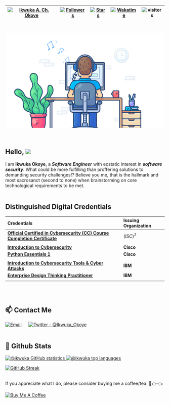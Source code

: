 | [![Ikwuka A. Ch. Okoye](https://img.shields.io/badge/SSE-IKWUKA%20A.%20CH.%20OKOYE-blue)](#) | [![Followers](https://img.shields.io/github/followers/ikwuka)](#) | [![Stars](https://img.shields.io/github/stars/ikwuka?label=Profile%20Stars&logo=Profile%20stars&logoColor=b)](#) | [![Wakatime](https://wakatime.com/badge/user/33aa22b6-1751-45ce-b283-99f6c1beccb8.svg)](https://wakatime.com/@ikwuka) | ![visitors](https://visitor-badge.glitch.me/badge?page_id=ikwuka.ikwuka&left) |
--| --| --| --| --|
<br>

<p align="center">
    <img
        src="./banner/software_engineer.gif"
        alt="Software Engineer"
    />
</p><br>

## Hello, ![](https://user-images.githubusercontent.com/18350557/176309783-0785949b-9127-417c-8b55-ab5a4333674e.gif)

I am **Ikwuka Okoye**, a ***Software Engineer*** with ecstatic interest in ***software security***. What could be more fulfilling than proffering solutions to demanding security challenges!? Believe you me, that is the hallmark and most sacrosanct (second to none) when brainstorming on core technological requirements to be met.<br><br>

## Distinguished Digital Credentials

| Credentials | Issuing Organization |
| :--                 | :--                 |
|**[Official Certified in Cybersecurity (CC) Course Completion Certificate](https://www.dropbox.com/s/4gwq2abi7o70ujr/Official_CC_Course_Completion%29_Certificate_Official%20%28ISC%29%C2%B2_Certified_in_Cybersecurity_%28CC%29_Self-Paced_Training%20-%201M_Okoye.pdf?dl=0)**|$(ISC)^2$|
|                     |                     |
|**[Introduction to Cybersecurity](https://www.credly.com/badges/6ef2b312-217d-4653-b307-eb4d480d04f3/public_url)**|**Cisco**|
|**[Python Essentials 1](https://www.credly.com/badges/7141539a-8c26-49b4-8c1e-3a948022096c/public_url)**|**Cisco**|
|                     |                     |
|**[Introduction to Cybersecurity Tools & Cyber Attacks](https://www.credly.com/badges/38a9d816-15ff-4f41-b34d-d22d41ae03ba/public_url)**|**IBM**|
|**[Enterprise Design Thinking Practitioner](https://www.credly.com/badges/6ff4daa7-6834-4c1a-9ae7-ed6e69e3c130/public_url)**|**IBM**|
|                     |                     |

<br><br>

## 📫 Contact Me

[![Email](https://img.shields.io/badge/Protonmail-D14836?style=for-the-badge&logo=proton&logoColor=white)](mailto:ikwukao@proton.me.com) &emsp;
[![Twitter - @Ikwuka_Okoye](https://img.shields.io/badge/Twitter-1DA1F2?style=for-the-badge&logo=twitter&logoColor=white)](https://twitter.com/Ikwuka_Okoye) &emsp;
<br><br>

## 🌈 Github Stats

<p>
    <a href="https://github.com/ikwuka/github-readme-stats">
        <img
            src="https://github-readme-stats.vercel.app/api?username=ikwuka&count_private=true&show_icons=true&theme=radical"
            alt="@ikwuka GitHub statistics"
        />
    </a>
    <a href="https://github.com/ikwuka/github-readme-stats">
    <img
        src="https://github-readme-stats.vercel.app/api/top-langs/?username=ikwuka&layout=compact&theme=radical"
        alt="@ikwuka top languages"
    />
    </a>
</p>

[![GitHub Streak](https://streak-stats.demolab.com/?user=ikwuka&theme=radical)](https://git.io/streak-stats)
<br><br>

If you appreciate what I do, please consider buying me a coffee/tea. 🥺👉👈

<a href="https://www.buymeacoffee.com/ikwukao2" target="_blank">
    <img
        src="https://cdn.buymeacoffee.com/buttons/v2/default-red.png"
        alt="Buy Me A Coffee"
        width="150"
    />
</a>

